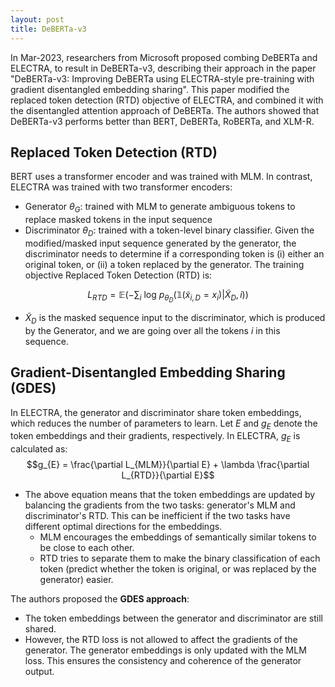 ```yaml
---
layout: post
title: DeBERTa-v3
---
```


In Mar-2023, researchers from Microsoft proposed combing DeBERTa and ELECTRA, to result in DeBERTa-v3, describing their approach in the paper "DeBERTa-v3: Improving DeBERTa using ELECTRA-style pre-training with gradient disentangled embedding sharing". This paper modified the replaced token detection (RTD) objective of ELECTRA, and combined it with the disentangled attention approach of DeBERTa. The authors showed that DeBERTa-v3 performs better than BERT, DeBERTa, RoBERTa, and XLM-R.

## Replaced Token Detection (RTD)
BERT uses a transformer encoder and was trained with MLM. In contrast, ELECTRA was trained with two transformer encoders:
* Generator $\theta_{G}$: trained with MLM to generate ambiguous tokens to replace masked tokens in the input sequence
* Discriminator $\theta_{D}$: trained with a token-level binary classifier. Given the modified/masked input sequence generated by the generator, the discriminator needs to determine if a corresponding token is (i) either an original token, or (ii) a token replaced by the generator. The training objective Replaced Token Detection (RTD) is:

$$
L_{RTD} = \mathbb{E} \left( - \sum_{i} \text{ log } p_{\theta_{D}} \left( \mathbb{1}(\tilde{x}_{i, D} = x_{i}) | \tilde{X}_{D}, i \right) \right)
$$
* $\tilde{X}_{D}$ is the masked sequence input to the discriminator, which is produced by the Generator, and we are going over all the tokens $i$ in this sequence.

## Gradient-Disentangled Embedding Sharing (GDES)
In ELECTRA, the generator and discriminator share token embeddings, which reduces the number of parameters to learn. Let $E$ and $g_{E}$ denote the token embeddings and their gradients, respectively. In ELECTRA, $g_{E}$ is calculated as:
$$g_{E} = \frac{\partial L_{MLM}}{\partial E} + \lambda \frac{\partial L_{RTD}}{\partial E}$$
* The above equation means that the token embeddings are updated by balancing the gradients from the two tasks: generator's MLM and discriminator's RTD. This can be inefficient if the two tasks have different optimal directions for the embeddings.
   * MLM encourages the embeddings of semantically similar tokens to be close to each other. 
   * RTD tries to separate them to make the binary classification of each token (predict whether the token is original, or was replaced by the generator) easier.

The authors proposed the **GDES approach**:
* The token embeddings between the generator and discriminator are still shared.
* However, the RTD loss is not allowed to affect the gradients of the generator. The generator embeddings is only updated with the MLM loss. This ensures the consistency and coherence of the generator output.
